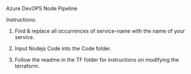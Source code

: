 Azure DevOPS Node Pipeline

Instructions:

1. Find & replace all occurrences of service-name with the name of your service.

2. Input Nodejs Code into the Code folder.

3. Follow the readme in the TF folder for instructions on modifying the terraform.
